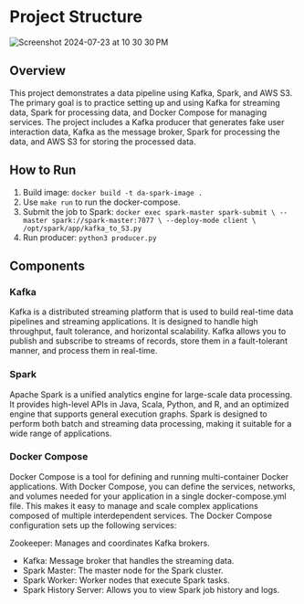 
# Project Structure
![Screenshot 2024-07-23 at 10 30 30 PM](https://github.com/user-attachments/assets/1772f355-f706-4865-9df3-e1f3d10939c9)

## Overview
This project demonstrates a data pipeline using Kafka, Spark, and AWS S3. The primary goal is to practice setting up and using Kafka for streaming data, Spark for processing data, and Docker Compose for managing services. The project includes a Kafka producer that generates fake user interaction data, Kafka as the message broker, Spark for processing the data, and AWS S3 for storing the processed data.

## How to Run
1. Build image: ``docker build -t da-spark-image .``
2. Use ``make run`` to run the docker-compose.
3. Submit the job to Spark:
  `docker exec spark-master spark-submit \
    --master spark://spark-master:7077 \
    --deploy-mode client \
    /opt/spark/app/kafka_to_S3.py`
4. Run producer: `python3 producer.py`

## Components
### Kafka
Kafka is a distributed streaming platform that is used to build real-time data pipelines and streaming applications. It is designed to handle high throughput, fault tolerance, and horizontal scalability. Kafka allows you to publish and subscribe to streams of records, store them in a fault-tolerant manner, and process them in real-time.

### Spark
Apache Spark is a unified analytics engine for large-scale data processing. It provides high-level APIs in Java, Scala, Python, and R, and an optimized engine that supports general execution graphs. Spark is designed to perform both batch and streaming data processing, making it suitable for a wide range of applications.

### Docker Compose
Docker Compose is a tool for defining and running multi-container Docker applications. With Docker Compose, you can define the services, networks, and volumes needed for your application in a single docker-compose.yml file. This makes it easy to manage and scale complex applications composed of multiple interdependent services.
The Docker Compose configuration sets up the following services:

Zookeeper: Manages and coordinates Kafka brokers.
- Kafka: Message broker that handles the streaming data.
- Spark Master: The master node for the Spark cluster.
- Spark Worker: Worker nodes that execute Spark tasks.
- Spark History Server: Allows you to view Spark job history and logs.
